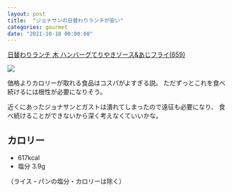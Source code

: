 ```yaml
---
layout: post
title:  "ジョナサンの日替わりランチが安い"
categories: gourmet
date: "2021-10-10 00:00:00"
---
```


<u>日替わりランチ 木 ハンバーグてりやきソース&あじフライ(659)</u>


<div class="trim">
  <div class="trim__item">
    <a href="{{ site.url }}/assets/images/2021-10-10-report/12-38-08.png">
      <img class="one" src="{{ site.url }}/assets/thumbnail/2021-10-10-report/12-38-08.png">
    </a>
  </div>
</div>


価格よりカロリーが取れる食品はコスパがよすぎる説。
ただずっとこれを食べ続けるには根性が必要になりそう。

近くにあったジョナサンとガストは潰れてしまったので遠征も必要になり、
食べ続けることができないから深く考えなくていいかな。

## カロリー

- 617kcal
- 塩分 3.9g

（ライス・パンの塩分・カロリーは除く）
